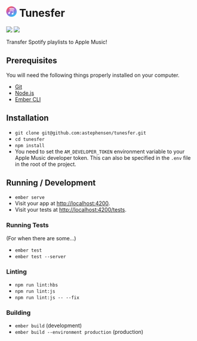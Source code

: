<h1><img width="28" height="28" src="public/logo.png?raw=true" alt="Tunesfer App Icon">&nbsp;Tunesfer</h1>

![](https://img.shields.io/badge/Ember-3.16-orange) ![](https://github.com/astephensen/tunesfer/workflows/Build/badge.svg)

Transfer Spotify playlists to Apple Music!

## Prerequisites

You will need the following things properly installed on your computer.

* [Git](https://git-scm.com/)
* [Node.js](https://nodejs.org/)
* [Ember CLI](https://ember-cli.com/)

## Installation

* `git clone git@github.com:astephensen/tunesfer.git`
* `cd tunesfer`
* `npm install`
* You need to set the `AM_DEVELOPER_TOKEN` environment variable to your Apple Music developer token. This can also be specified in the `.env` file in the root of the project.

## Running / Development

* `ember serve`
* Visit your app at [http://localhost:4200](http://localhost:4200).
* Visit your tests at [http://localhost:4200/tests](http://localhost:4200/tests).

### Running Tests

(For when there are some...)

* `ember test`
* `ember test --server`

### Linting

* `npm run lint:hbs`
* `npm run lint:js`
* `npm run lint:js -- --fix`

### Building

* `ember build` (development)
* `ember build --environment production` (production)
